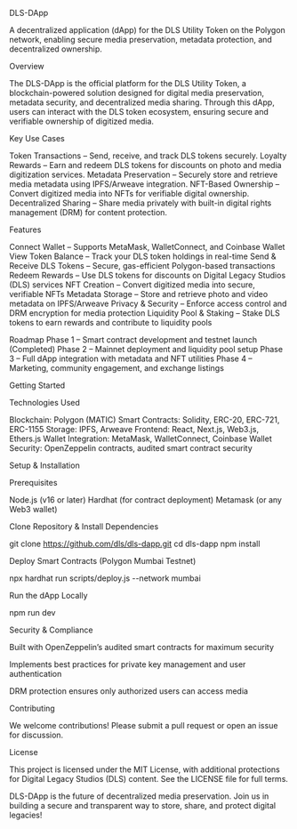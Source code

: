 DLS-DApp

A decentralized application (dApp) for the DLS Utility Token on the Polygon network, enabling secure media preservation, metadata protection, and decentralized ownership.

Overview

The DLS-DApp is the official platform for the DLS Utility Token, a blockchain-powered solution designed for digital media preservation, metadata security, and decentralized media sharing. Through this dApp, users can interact with the DLS token ecosystem, ensuring secure and verifiable ownership of digitized media.

Key Use Cases

Token Transactions – Send, receive, and track DLS tokens securely.
Loyalty Rewards – Earn and redeem DLS tokens for discounts on photo and media digitization services.
Metadata Preservation – Securely store and retrieve media metadata using IPFS/Arweave integration.
NFT-Based Ownership – Convert digitized media into NFTs for verifiable digital ownership.
Decentralized Sharing – Share media privately with built-in digital rights management (DRM) for content protection.

Features

Connect Wallet – Supports MetaMask, WalletConnect, and Coinbase Wallet
View Token Balance – Track your DLS token holdings in real-time
Send & Receive DLS Tokens – Secure, gas-efficient Polygon-based transactions
Redeem Rewards – Use DLS tokens for discounts on Digital Legacy Studios (DLS) services
NFT Creation – Convert digitized media into secure, verifiable NFTs
Metadata Storage – Store and retrieve photo and video metadata on IPFS/Arweave
Privacy & Security – Enforce access control and DRM encryption for media protection
Liquidity Pool & Staking – Stake DLS tokens to earn rewards and contribute to liquidity pools

Roadmap
Phase 1 – Smart contract development and testnet launch (Completed)
Phase 2 – Mainnet deployment and liquidity pool setup
Phase 3 – Full dApp integration with metadata and NFT utilities
Phase 4 – Marketing, community engagement, and exchange listings

Getting Started

Technologies Used

Blockchain: Polygon (MATIC)
Smart Contracts: Solidity, ERC-20, ERC-721, ERC-1155
Storage: IPFS, Arweave
Frontend: React, Next.js, Web3.js, Ethers.js
Wallet Integration: MetaMask, WalletConnect, Coinbase Wallet
Security: OpenZeppelin contracts, audited smart contract security

Setup & Installation

Prerequisites

Node.js (v16 or later)
Hardhat (for contract deployment)
Metamask (or any Web3 wallet)

Clone Repository & Install Dependencies

git clone https://github.com/dls/dls-dapp.git
cd dls-dapp
npm install

Deploy Smart Contracts (Polygon Mumbai Testnet)

npx hardhat run scripts/deploy.js --network mumbai

Run the dApp Locally

npm run dev

Security & Compliance

Built with OpenZeppelin’s audited smart contracts for maximum security

Implements best practices for private key management and user authentication

DRM protection ensures only authorized users can access media

Contributing

We welcome contributions! Please submit a pull request or open an issue for discussion.

License

This project is licensed under the MIT License, with additional protections for Digital Legacy Studios (DLS) content. See the LICENSE file for full terms.

DLS-DApp is the future of decentralized media preservation. Join us in building a secure and transparent way to store, share, and protect digital legacies!


